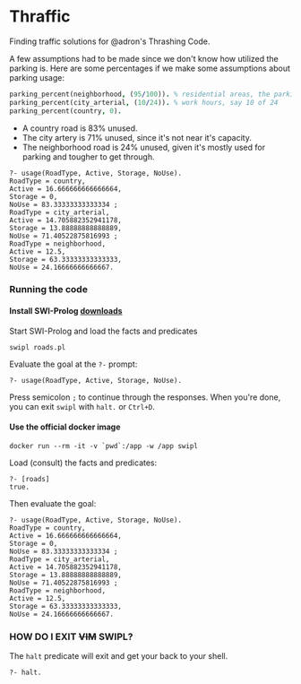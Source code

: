 Thraffic
========

Finding traffic solutions for @adron's Thrashing Code.

A few assumptions had to be made since we don't know how utilized the parking is.  Here are some percentages if we make some assumptions about parking usage:

```prolog
parking_percent(neighborhood, (95/100)). % residential areas, the parking is always nearly full.
parking_percent(city_arterial, (10/24)). % work hours, say 10 of 24
parking_percent(country, 0).
```

* A country road is 83% unused.
* The city artery is 71% unused, since it's not near it's capacity.
* The neighborhood road is 24% unused, given it's mostly used for parking and tougher to get through.

```
?- usage(RoadType, Active, Storage, NoUse).
RoadType = country,
Active = 16.666666666666664,
Storage = 0,
NoUse = 83.33333333333334 ;
RoadType = city_arterial,
Active = 14.705882352941178,
Storage = 13.88888888888889,
NoUse = 71.40522875816993 ;
RoadType = neighborhood,
Active = 12.5,
Storage = 63.33333333333333,
NoUse = 24.16666666666667.
```

### Running the code

#### Install SWI-Prolog [downloads](http://www.swi-prolog.org/Download.html)

Start SWI-Prolog and load the facts and predicates
```
swipl roads.pl
```

Evaluate the goal at the `?-` prompt:
```
?- usage(RoadType, Active, Storage, NoUse).
```
Press semicolon `;` to continue through the responses.  When you're done, you can exit `swipl` with `halt.` or `Ctrl+D`.

#### Use the official docker image

```
docker run --rm -it -v `pwd`:/app -w /app swipl
```
Load (consult) the facts and predicates:

```
?- [roads]
true.
```

Then evaluate the goal:

```
?- usage(RoadType, Active, Storage, NoUse).
RoadType = country,
Active = 16.666666666666664,
Storage = 0,
NoUse = 83.33333333333334 ;
RoadType = city_arterial,
Active = 14.705882352941178,
Storage = 13.88888888888889,
NoUse = 71.40522875816993 ;
RoadType = neighborhood,
Active = 12.5,
Storage = 63.33333333333333,
NoUse = 24.16666666666667.
```

### HOW DO I EXIT ~~VIM~~ SWIPL?
The `halt` predicate will exit and get your back to your shell.
```
?- halt.
```
